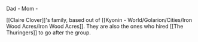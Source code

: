 Dad -
Mom -

[[Claire Clover]]'s family, based out of [[Kyonin - World/Golarion/Cities/Iron Wood Acres/Iron Wood Acres]]. They are also the ones who hired [[The Thuringers]] to go after the group.